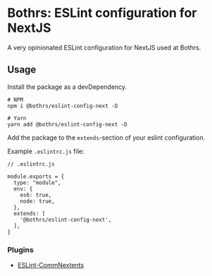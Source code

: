 # Bothrs: ESLint configuration for NextJS

A very opinionated ESLint configuration for NextJS used at Bothrs.

## Usage

Install the package as a devDependency.

```
# NPM
npm i @bothrs/eslint-config-next -D

# Yarn
yarn add @bothrs/eslint-config-next -D
```

Add the package to the `extends`-section of your eslint configuration.

Example `.eslintrc.js` file:

```
// .eslintrc.js

module.exports = {
  type: "module",
  env: {
    es6: true,
    node: true,
  },
  extends: [
    '@bothrs/eslint-config-next',
  ],
}
```

### Plugins

- [ESLint-CommNextents](https://github.com/vercel/next.js/tree/canary/packages/eslint-plugin-next)
